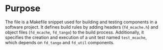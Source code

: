 # Purpose
The file is a Makefile snippet used for building and testing components in a software project. It defines build rules by adding headers (`fd_mcache.h`) and object files (`fd_mcache`, `fd_tango`) to the build process. Additionally, it specifies the creation and execution of a unit test named `test_mcache`, which depends on `fd_tango` and `fd_util` components.
